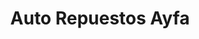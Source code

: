 ---
title: "Auto Repuestos Ayfa"
url: /alajuela/auto-repuestos-ayfa/
shop: piezas de automóviles
---